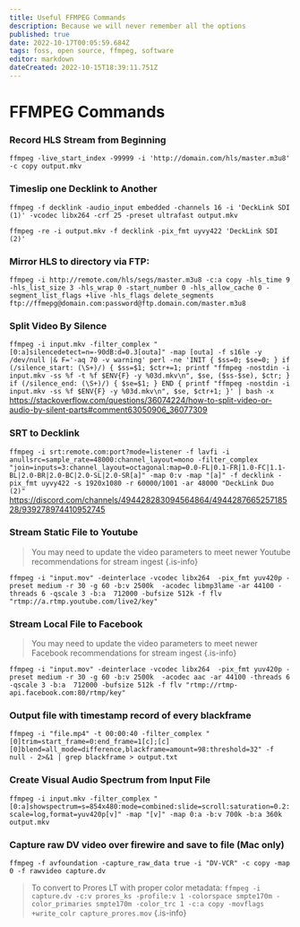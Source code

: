 ```yaml
---
title: Useful FFMPEG Commands
description: Because we will never remember all the options
published: true
date: 2022-10-17T00:05:59.684Z
tags: foss, open source, ffmpeg, software
editor: markdown
dateCreated: 2022-10-15T18:39:11.751Z
---
```


# FFMPEG Commands

### Record HLS Stream from Beginning

`ffmpeg -live_start_index -99999 -i 'http://domain.com/hls/master.m3u8' -c copy output.mkv`

### Timeslip one Decklink to Another

`ffmpeg -f decklink -audio_input embedded -channels 16 -i 'DeckLink SDI (1)' -vcodec libx264 -crf 25 -preset ultrafast output.mkv`

`ffmpeg -re -i output.mkv -f decklink -pix_fmt uyvy422 'DeckLink SDI (2)'`

### Mirror HLS to directory via FTP: 

`ffmpeg -i http://remote.com/hls/segs/master.m3u8 -c:a copy -hls_time 9 -hls_list_size 3 -hls_wrap 0 -start_number 0 -hls_allow_cache 0 -segment_list_flags +live -hls_flags delete_segments ftp://ffmepg@domain.com:password@ftp.domain.com/master.m3u8`

### Split Video By Silence
`ffmpeg -i input.mkv -filter_complex "[0:a]silencedetect=n=-90dB:d=0.3[outa]" -map [outa] -f s16le -y /dev/null |& F='-aq 70 -v warning' perl -ne 'INIT { $ss=0; $se=0; } if (/silence_start: (\S+)/) { $ss=$1; $ctr+=1; printf "ffmpeg -nostdin -i input.mkv -ss %f -t %f $ENV{F} -y %03d.mkv\n", $se, ($ss-$se), $ctr; } if (/silence_end: (\S+)/) { $se=$1; } END { printf "ffmpeg -nostdin -i input.mkv -ss %f $ENV{F} -y %03d.mkv\n", $se, $ctr+1; }' | bash -x`
https://stackoverflow.com/questions/36074224/how-to-split-video-or-audio-by-silent-parts#comment63050906_36077309

### SRT to Decklink
`ffmpeg -i srt:remote.com:port?mode=listener -f lavfi -i anullsrc=sample_rate=48000:channel_layout=mono -filter_complex "join=inputs=3:channel_layout=octagonal:map=0.0-FL|0.1-FR|1.0-FC|1.1-BL|2.0-BR|2.0-BC|2.0-SL|2.0-SR[a]" -map 0:v -map "[a]" -f decklink -pix_fmt uyvy422 -s 1920x1080 -r 60000/1001 -ar 48000 "DeckLink Duo (2)"`
https://discord.com/channels/494428283094564864/494428766525718528/939278974410952745

### Stream Static File to Youtube
> You may need to update the video parameters to meet newer Youtube recommendations for stream ingest
{.is-info}

`ffmpeg -i "input.mov" -deinterlace -vcodec libx264 
-pix_fmt yuv420p -preset medium -r 30 -g 60 -b:v 2500k 
-acodec libmp3lame -ar 44100 -threads 6 -qscale 3 -b:a 
712000 -bufsize 512k -f flv "rtmp://a.rtmp.youtube.com/live2/key"`

### Stream Local File to Facebook
> You may need to update the video parameters to meet newer Facebook recommendations for stream ingest
{.is-info}

`ffmpeg -i "input.mov" -deinterlace -vcodec libx264 
-pix_fmt yuv420p -preset medium -r 30 -g 60 -b:v 2500k 
-acodec aac -ar 44100 -threads 6 -qscale 3 -b:a 
712000 -bufsize 512k -f flv "rtmp://rtmp-api.facebook.com:80/rtmp/key"`

### Output file with timestamp record of every blackframe
`ffmpeg -i "file.mp4" -t 00:00:40 -filter_complex "[0]trim=start_frame=0:end_frame=1[c];[c][0]blend=all_mode=difference,blackframe=amount=98:threshold=32" -f null - 2>&1 | grep blackframe > output.txt`

### Create Visual Audio Spectrum from Input File
`ffmpeg -i input.mkv -filter_complex "[0:a]showspectrum=s=854x480:mode=combined:slide=scroll:saturation=0.2:scale=log,format=yuv420p[v]" -map "[v]" -map 0:a -b:v 700k -b:a 360k output.mkv`


### Capture raw DV video over firewire and save to file (Mac only)
`ffmpeg -f avfoundation -capture_raw_data true -i "DV-VCR" -c copy -map 0 -f rawvideo capture.dv`

>To convert to Prores LT with proper color metadata: `ffmpeg -i capture.dv -c:v prores_ks -profile:v 1 -colorspace smpte170m -color_primaries smpte170m -color_trc 1 -c:a copy -movflags +write_colr capture_prores.mov`
{.is-info}